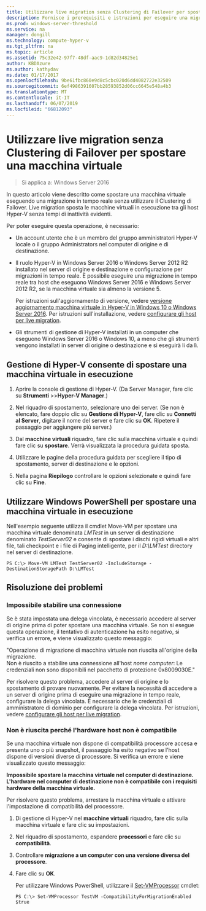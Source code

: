 ```yaml
---
title: Utilizzare live migration senza Clustering di Failover per spostare una macchina virtuale
description: Fornisce i prerequisiti e istruzioni per eseguire una migrazione in tempo reale in un ambiente autonomo.
ms.prod: windows-server-threshold
ms.service: na
manager: dongill
ms.technology: compute-hyper-v
ms.tgt_pltfrm: na
ms.topic: article
ms.assetid: 75c32e42-97f7-48df-aac9-1d82d34825e1
author: KBDAzure
ms.author: kathydav
ms.date: 01/17/2017
ms.openlocfilehash: 9be61fbc860e9d8c5cbc020d6dd4082722e32509
ms.sourcegitcommit: 6ef4986391607bb28593852d06cc6645e548a4b3
ms.translationtype: MT
ms.contentlocale: it-IT
ms.lasthandoff: 06/07/2019
ms.locfileid: "66812093"
---
```

# <a name="use-live-migration-without-failover-clustering-to-move-a-virtual-machine"></a>Utilizzare live migration senza Clustering di Failover per spostare una macchina virtuale

>Si applica a: Windows Server 2016

In questo articolo viene descritto come spostare una macchina virtuale eseguendo una migrazione in tempo reale senza utilizzare il Clustering di Failover. Live migration sposta le macchine virtuali in esecuzione tra gli host Hyper-V senza tempi di inattività evidenti.   
  
Per poter eseguire questa operazione, è necessario:   

- Un account utente che è un membro del gruppo amministratori Hyper-V locale o il gruppo Administrators nel computer di origine e di destinazione. 
  
- Il ruolo Hyper-V in Windows Server 2016 o Windows Server 2012 R2 installato nel server di origine e destinazione e configurazione per migrazioni in tempo reale. È possibile eseguire una migrazione in tempo reale tra host che eseguono Windows Server 2016 e Windows Server 2012 R2, se la macchina virtuale sia almeno la versione 5.

    Per istruzioni sull'aggiornamento di versione, vedere [versione aggiornamento macchina virtuale in Hyper-V in Windows 10 o Windows Server 2016](../deploy/Upgrade-virtual-machine-version-in-Hyper-V-on-Windows-or-Windows-Server.md). Per istruzioni sull'installazione, vedere [configurare gli host per live migration](../deploy/Set-up-hosts-for-live-migration-without-Failover-Clustering.md).

- Gli strumenti di gestione di Hyper-V installati in un computer che eseguono Windows Server 2016 o Windows 10, a meno che gli strumenti vengono installati in server di origine o destinazione e si eseguirà li da lì.  
   
## <a name="use-hyper-v-manager-to-move-a-running-virtual-machine"></a>Gestione di Hyper-V consente di spostare una macchina virtuale in esecuzione  
  
1.  Aprire la console di gestione di Hyper-V. (Da Server Manager, fare clic su **Strumenti** >>**Hyper-V Manager**.)  
  
2.  Nel riquadro di spostamento, selezionare uno dei server. (Se non è elencato, fare doppio clic su **Gestione di Hyper-V**, fare clic su **Connetti al Server**, digitare il nome del server e fare clic su **OK**. Ripetere il passaggio per aggiungere più server.)  
  
3.  Dal **macchine virtuali** riquadro, fare clic sulla macchina virtuale e quindi fare clic su **spostare**. Verrà visualizzata la procedura guidata sposta. 
  
4.  Utilizzare le pagine della procedura guidata per scegliere il tipo di spostamento, server di destinazione e le opzioni.
  
5.  Nella pagina **Riepilogo** controllare le opzioni selezionate e quindi fare clic su **Fine**.  

## <a name="use-windows-powershell-to-move-a-running-virtual-machine"></a>Utilizzare Windows PowerShell per spostare una macchina virtuale in esecuzione
  
Nell'esempio seguente utilizza il cmdlet Move-VM per spostare una macchina virtuale denominata *LMTest* in un server di destinazione denominato *TestServer02* e consente di spostare i dischi rigidi virtuali e altri file, tali checkpoint e i file di Paging intelligente, per il *D:\LMTest* directory nel server di destinazione.  
  
```  
PS C:\> Move-VM LMTest TestServer02 -IncludeStorage -DestinationStoragePath D:\LMTest  
```  
  
## <a name="troubleshooting"></a>Risoluzione dei problemi

### <a name="failed-to-establish-a-connection"></a>Impossibile stabilire una connessione 

Se è stata impostata una delega vincolata, è necessario accedere al server di origine prima di poter spostare una macchina virtuale. Se non si esegue questa operazione, il tentativo di autenticazione ha esito negativo, si verifica un errore, e viene visualizzato questo messaggio:  
  
"Operazione di migrazione di macchina virtuale non riuscita all'origine della migrazione.  
Non è riuscito a stabilire una connessione all'host *nome computer*: Le credenziali non sono disponibili nel pacchetto di protezione 0x8009030E."
  
 Per risolvere questo problema, accedere al server di origine e lo spostamento di provare nuovamente. Per evitare la necessità di accedere a un server di origine prima di eseguire una migrazione in tempo reale, configurare la delega vincolata. È necessario che le credenziali di amministratore di dominio per configurare la delega vincolata. Per istruzioni, vedere [configurare gli host per live migration](../deploy/Set-up-hosts-for-live-migration-without-Failover-Clustering.md). 
 
 ### <a name="failed-because-the-host-hardware-isnt-compatible"></a>Non è riuscita perché l'hardware host non è compatibile
 
 Se una macchina virtuale non dispone di compatibilità processore accesa e presenta uno o più snapshot, il passaggio ha esito negativo se l'host dispone di versioni diverse di processore. Si verifica un errore e viene visualizzato questo messaggio:
 
**Impossibile spostare la macchina virtuale nel computer di destinazione. L'hardware nel computer di destinazione non è compatibile con i requisiti hardware della macchina virtuale.**
 
 Per risolvere questo problema, arrestare la macchina virtuale e attivare l'impostazione di compatibilità del processore.
 
1. Di gestione di Hyper-V nel **macchine virtuali** riquadro, fare clic sulla macchina virtuale e fare clic su impostazioni.
2. Nel riquadro di spostamento, espandere **processori** e fare clic su **compatibilità**.
3. Controllare **migrazione a un computer con una versione diversa del processore**.
4. Fare clic su **OK**.
 
   Per utilizzare Windows PowerShell, utilizzare il [Set-VMProcessor](https://technet.microsoft.com/library/hh848533.aspx) cmdlet:
 
   ```
   PS C:\> Set-VMProcessor TestVM -CompatibilityForMigrationEnabled $true
   ```